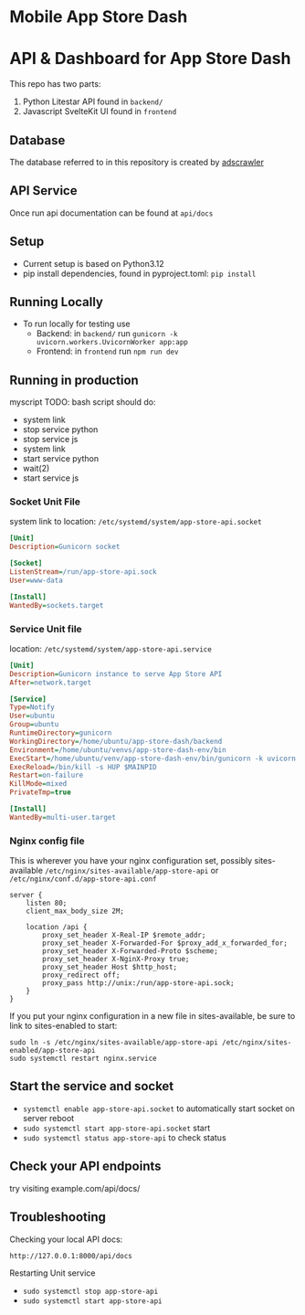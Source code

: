 # Mobile App Store Dash

# API & Dashboard for App Store Dash

This repo has two parts:

1. Python Litestar API found in `backend/`
3. Javascript SvelteKit UI found in `frontend`

## Database

The database referred to in this repository is created by [adscrawler](https://github.com/ddxv/adscrawler)

## API Service

Once run api documentation can be found at `api/docs`

## Setup

- Current setup is based on Python3.12
- pip install dependencies, found in pyproject.toml: `pip install`

## Running Locally

- To run locally for testing use
  - Backend: in `backend/` run `gunicorn -k uvicorn.workers.UvicornWorker app:app`
  - Frontend: in `frontend` run `npm run dev`

## Running in production

myscript TODO: bash script should do:
 - system link
 - stop service python
 - stop service js
 - system link
 - start service python
 - wait(2)
 - start service js

### Socket Unit File

system link to location: `/etc/systemd/system/app-store-api.socket`

```ini
[Unit]
Description=Gunicorn socket

[Socket]
ListenStream=/run/app-store-api.sock
User=www-data

[Install]
WantedBy=sockets.target
```

### Service Unit file

location: `/etc/systemd/system/app-store-api.service`

```ini
[Unit]
Description=Gunicorn instance to serve App Store API
After=network.target

[Service]
Type=Notify
User=ubuntu
Group=ubuntu
RuntimeDirectory=gunicorn
WorkingDirectory=/home/ubuntu/app-store-dash/backend
Environment=/home/ubuntu/venvs/app-store-dash-env/bin
ExecStart=/home/ubuntu/venv/app-store-dash-env/bin/gunicorn -k uvicorn.workers.UvicornWorker --workers 1 --bind unix:app-store-api.sock -m 007 app:app
ExecReload=/bin/kill -s HUP $MAINPID
Restart=on-failure
KillMode=mixed
PrivateTmp=true

[Install]
WantedBy=multi-user.target
```

### Nginx config file

This is wherever you have your nginx configuration set, possibly sites-available `/etc/nginx/sites-available/app-store-api` or `/etc/nginx/conf.d/app-store-api.conf`


```Nginx
server {
    listen 80;
    client_max_body_size 2M;

    location /api {
        proxy_set_header X-Real-IP $remote_addr;
        proxy_set_header X-Forwarded-For $proxy_add_x_forwarded_for;
        proxy_set_header X-Forwarded-Proto $scheme;
        proxy_set_header X-NginX-Proxy true;
        proxy_set_header Host $http_host;
        proxy_redirect off;
        proxy_pass http://unix:/run/app-store-api.sock;
    }
}
```

If you put your nginx configuration in a new file in sites-available, be sure to link to sites-enabled to start:

```Shell
sudo ln -s /etc/nginx/sites-available/app-store-api /etc/nginx/sites-enabled/app-store-api
sudo systemctl restart nginx.service 
```

## Start the service and socket

- `systemctl enable app-store-api.socket` to automatically start socket on server reboot
- `sudo systemctl start app-store-api.socket` start
- `sudo systemctl status app-store-api` to check status

## Check your API endpoints

try visiting example.com/api/docs/

## Troubleshooting

Checking your local API docs:

`http://127.0.0.1:8000/api/docs`

Restarting Unit service
- `sudo systemctl stop app-store-api`
- `sudo systemctl start app-store-api`


